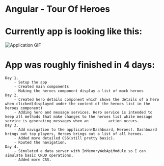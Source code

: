 # Angular - Tour Of Heroes 
# Currently app is looking like this:
![Application GIF](TourOfHeroesGif)
# App was roughly finished in 4 days:
    Day 1. 
        - Setup the app
        - Created main components
        - Making the heroes component display a list of mock heroes
    Day 2.
        - Created hero details component which shows the details of a hero when clicked(displayed under the content of the heroes list in the heroes component)
        - Adding hero and message services. Hero service is intended to keep all methods that make changes to the heroes list while message service is generating messages when an         action occurs.
    Day 3.
        - Add navigation to the application(Dashboard, Heroes). Dashboard brings out top players, Heroes brings out a list of all heroes. 
        - Added more detailed CSS(still pretty basic).
        - Routed the navigation.
    Day 4.
        - Simulated a data server with InMemoryWebApiModule so I can simulate basic CRUD operations.
        - Added more CSS.

